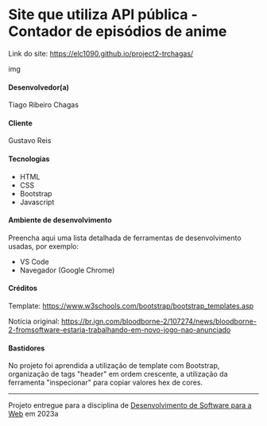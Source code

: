 # Site que utiliza API pública - Contador de episódios de anime

Link do site: https://elc1090.github.io/project2-trchagas/

img

#### Desenvolvedor(a)
Tiago Ribeiro Chagas

#### Cliente
Gustavo Reis

#### Tecnologias

- HTML
- CSS
- Bootstrap
- Javascript

#### Ambiente de desenvolvimento

Preencha aqui uma lista detalhada de ferramentas de desenvolvimento usadas, por exemplo:
- VS Code
- Navegador (Google Chrome)

#### Créditos

Template: https://www.w3schools.com/bootstrap/bootstrap_templates.asp

Notícia original: https://br.ign.com/bloodborne-2/107274/news/bloodborne-2-fromsoftware-estaria-trabalhando-em-novo-jogo-nao-anunciado

#### Bastidores

No projeto foi aprendida a utilização de template com Bootstrap, organização de tags "header" em ordem crescente, a utilização da ferramenta "inspecionar" para copiar valores hex de cores.

---
Projeto entregue para a disciplina de [Desenvolvimento de Software para a Web](http://github.com/andreainfufsm/elc1090-2023a) em 2023a

